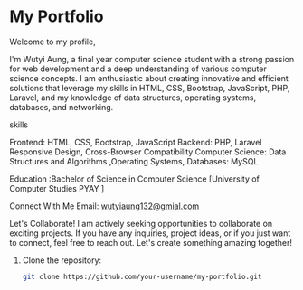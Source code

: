 # My Portfolio

Welcome to my profile,

 I'm Wutyi Aung, a final year computer science student with a strong passion for web development and a deep understanding of various computer science concepts. I am enthusiastic about creating innovative and efficient solutions that leverage my skills in HTML, CSS, Bootstrap, JavaScript, PHP, Laravel, and my knowledge of data structures, operating systems, databases, and networking.

skills 

Frontend: HTML, CSS, Bootstrap, JavaScript 
Backend: PHP, Laravel Responsive Design, Cross-Browser Compatibility
Computer Science: Data Structures and Algorithms ,Operating Systems,
Databases: MySQL 

Education :Bachelor of Science in Computer Science [University of Computer Studies PYAY ]

Connect With Me Email: wutyiaung132@gmial.com

Let's Collaborate! I am actively seeking opportunities to collaborate on exciting projects. If you have any inquiries, project ideas, or if you just want to connect, feel free to reach out. Let's create something amazing together!

1. Clone the repository:
   ```bash
   git clone https://github.com/your-username/my-portfolio.git
